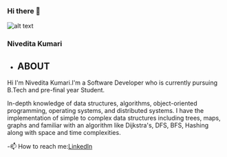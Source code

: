 ### Hi there 👋
![alt text](https://media-exp1.licdn.com/dms/image/C5103AQGJjgCHu9j45A/profile-displayphoto-shrink_100_100/0?e=1599696000&v=beta&t=F8j0dNAiyDVJxWut93x1_CwZ9LrR_uNZc4jDF4z3UwM)
### Nivedita Kumari
- ## ABOUT
Hi I'm Nivedita Kumari.I'm a Software Developer who is currently pursuing B.Tech and pre-final year Student.

In-depth knowledge of data structures, algorithms, object-oriented programming, operating systems, and distributed systems. I have the implementation of simple to complex data structures including trees, maps, graphs and familiar with an algorithm like Dijkstra's, DFS, BFS, Hashing along with space and time complexities.

-📫 How to reach me:[LinkedIn](https://www.linkedin.com/in/nivedita-kumari-47a469163/)
<!--
**niveditaprity/niveditaprity** is a ✨ _special_ ✨ repository because its `README.md` (this file) appears on your GitHub profile.

Here are some ideas to get you started:
Hi I'm Nivedita Kumari.I'm a Software Developer who is currently pursuing B.Tech and pre-final year Student.
- 🔭 I’m currently working on ...
- 🌱 I’m currently learning ...
- 👯 I’m looking to collaborate on ...
- 🤔 I’m looking for help with ...
- 💬 Ask me about ...
- 📫 How to reach me: ...
- 😄 Pronouns: ...
- ⚡ Fun fact: ...
-->
